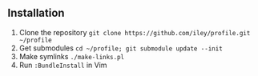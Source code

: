 Installation
------------

1. Clone the repository
   ``git clone https://github.com/iley/profile.git ~/profile``
2. Get submodules
   ``cd ~/profile; git submodule update --init``
3. Make symlinks
   ``./make-links.pl``
4. Run ``:BundleInstall`` in Vim
